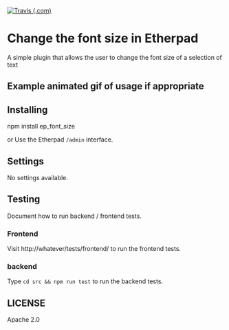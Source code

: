 [![Travis (.com)](https://api.travis-ci.com/ether/ep_font_size.git.svg?branch=develop)](https://travis-ci.com/github/ether/ep_font_size.git)

# Change the font size in Etherpad
A simple plugin that allows the user to change the font size of a selection of text

## Example animated gif of usage if appropriate

## Installing
npm install ep_font_size

or Use the Etherpad ``/admin`` interface.

## Settings
No settings available.

## Testing
Document how to run backend / frontend tests.

### Frontend

Visit http://whatever/tests/frontend/ to run the frontend tests.

### backend

Type ``cd src && npm run test`` to run the backend tests.

## LICENSE
Apache 2.0
